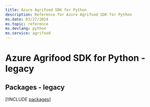 ```yaml
---
title: Azure Agrifood SDK for Python
description: Reference for Azure Agrifood SDK for Python
ms.date: 03/27/2024
ms.topic: reference
ms.devlang: python
ms.service: agrifood
---
```

# Azure Agrifood SDK for Python - legacy
## Packages - legacy
[!INCLUDE [packages](agrifood-index.md)]
